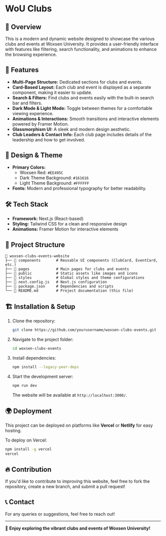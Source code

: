# WoU Clubs

## 📌 Overview
This is a modern and dynamic website designed to showcase the various clubs and events at Woxsen University. It provides a user-friendly interface with features like filtering, search functionality, and animations to enhance the browsing experience.

## 🚀 Features
- **Multi-Page Structure:** Dedicated sections for clubs and events.
- **Card-Based Layout:** Each club and event is displayed as a separate component, making it easier to update.
- **Search & Filters:** Find clubs and events easily with the built-in search bar and filters.
- **Dark Mode & Light Mode:** Toggle between themes for a comfortable viewing experience.
- **Animations & Interactions:** Smooth transitions and interactive elements powered by Framer Motion.
- **Glassmorphism UI:** A sleek and modern design aesthetic.
- **Club Leaders & Contact Info:** Each club page includes details of the leadership and how to get involved.

## 🎨 Design & Theme
- **Primary Colors:**
  - Woxsen Red: `#EE495C`
  - Dark Theme Background: `#161616`
  - Light Theme Background: `#FFFFFF`
- **Fonts:** Modern and professional typography for better readability.

## 🛠️ Tech Stack
- **Framework:** Next.js (React-based)
- **Styling:** Tailwind CSS for a clean and responsive design
- **Animations:** Framer Motion for interactive elements

## 📂 Project Structure
```
📁 woxsen-clubs-events-website
├── 📁 components       # Reusable UI components (ClubCard, EventCard, etc.)
├── 📁 pages            # Main pages for clubs and events
├── 📁 public           # Static assets like images and icons
├── 📁 styles           # Global styles and theme configurations
├── 📄 next.config.js   # Next.js configuration
├── 📄 package.json     # Dependencies and scripts
└── 📄 README.md        # Project documentation (this file)
```

## 🏗️ Installation & Setup
1. Clone the repository:
   ```bash
   git clone https://github.com/yourusername/woxsen-clubs-events.git
   ```
2. Navigate to the project folder:
   ```bash
   cd woxsen-clubs-events
   ```
3. Install dependencies:
   ```bash
   npm install --legacy-peer-deps
   ```
4. Start the development server:
   ```bash
   npm run dev
   ```
   The website will be available at `http://localhost:3000/`.

## 🌍 Deployment
This project can be deployed on platforms like **Vercel** or **Netlify** for easy hosting.

To deploy on Vercel:
```bash
npm install -g vercel
vercel
```

## 🔥 Contribution
If you'd like to contribute to improving this website, feel free to fork the repository, create a new branch, and submit a pull request!

## 📞 Contact
For any queries or suggestions, feel free to reach out!

---
🎉 **Enjoy exploring the vibrant clubs and events of Woxsen University!**

